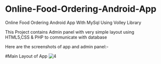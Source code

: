 # Online-Food-Ordering-Android-App
Online Food Ordering Android App With MySql Using Volley Library

This Project contains Admin panel with very simple layout using HTML5,CSS & PHP to communicate with database

Here are the screenshots of app and admin panel:-

#Main Layout of App
![4](https://user-images.githubusercontent.com/30774173/49401992-aca8b180-f76e-11e8-9e20-c4ff4b73ec9b.png)
